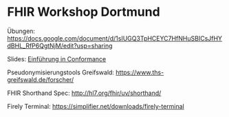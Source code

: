 # FHIR Workshop Dortmund

Übungen:
https://docs.google.com/document/d/1sIUGQ3TpHCEYC7HfNHuSBICsJfHYdBHL_RfP6QgtNjM/edit?usp=sharing

Slides:
[Einführung in Conformance](https://docs.google.com/presentation/d/121uEvRumPReL4uly_-BAQnIipzDzR3GvzQ6xhuhG3sw/edit?usp=sharing)

Pseudonymisierungstools Greifswald:
https://www.ths-greifswald.de/forscher/

FHIR Shorthand Spec:
http://hl7.org/fhir/uv/shorthand/

Firely Terminal:
https://simplifier.net/downloads/firely-terminal
